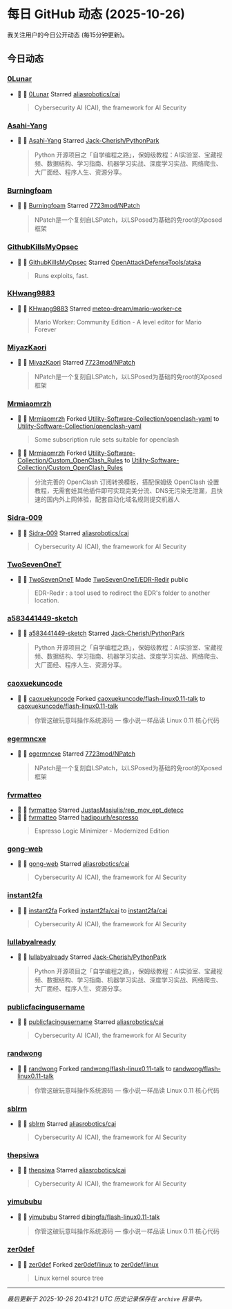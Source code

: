 # 每日 GitHub 动态 (2025-10-26)

我关注用户的今日公开动态 (每15分钟更新)。

## 今日动态

### [0Lunar](https://github.com/0Lunar)
- 🌟 👤 [0Lunar](https://github.com/0Lunar) Starred [aliasrobotics/cai](https://github.com/aliasrobotics/cai)
  > Cybersecurity AI (CAI), the framework for AI Security

### [Asahi-Yang](https://github.com/Asahi-Yang)
- 🌟 👤 [Asahi-Yang](https://github.com/Asahi-Yang) Starred [Jack-Cherish/PythonPark](https://github.com/Jack-Cherish/PythonPark)
  > Python 开源项目之「自学编程之路」，保姆级教程：AI实验室、宝藏视频、数据结构、学习指南、机器学习实战、深度学习实战、网络爬虫、大厂面经、程序人生、资源分享。

### [Burningfoam](https://github.com/Burningfoam)
- 🌟 👤 [Burningfoam](https://github.com/Burningfoam) Starred [7723mod/NPatch](https://github.com/7723mod/NPatch)
  > NPatch是一个复刻自LSPatch，以LSPosed为基础的免root的Xposed框架

### [GithubKillsMyOpsec](https://github.com/GithubKillsMyOpsec)
- 🌟 👤 [GithubKillsMyOpsec](https://github.com/GithubKillsMyOpsec) Starred [OpenAttackDefenseTools/ataka](https://github.com/OpenAttackDefenseTools/ataka)
  > Runs exploits, fast.

### [KHwang9883](https://github.com/KHwang9883)
- 🌟 👤 [KHwang9883](https://github.com/KHwang9883) Starred [meteo-dream/mario-worker-ce](https://github.com/meteo-dream/mario-worker-ce)
  > Mario Worker: Community Edition - A level editor for Mario Forever

### [MiyazKaori](https://github.com/MiyazKaori)
- 🌟 👤 [MiyazKaori](https://github.com/MiyazKaori) Starred [7723mod/NPatch](https://github.com/7723mod/NPatch)
  > NPatch是一个复刻自LSPatch，以LSPosed为基础的免root的Xposed框架

### [Mrmiaomrzh](https://github.com/Mrmiaomrzh)
- 🍴 👤 [Mrmiaomrzh](https://github.com/Mrmiaomrzh) Forked [Utility-Software-Collection/openclash-yaml](https://github.com/Utility-Software-Collection/openclash-yaml) to [Utility-Software-Collection/openclash-yaml](https://github.com/Utility-Software-Collection/openclash-yaml)
  > Some subscription rule sets suitable for openclash
- 🍴 👤 [Mrmiaomrzh](https://github.com/Mrmiaomrzh) Forked [Utility-Software-Collection/Custom_OpenClash_Rules](https://github.com/Utility-Software-Collection/Custom_OpenClash_Rules) to [Utility-Software-Collection/Custom_OpenClash_Rules](https://github.com/Utility-Software-Collection/Custom_OpenClash_Rules)
  > 分流完善的 OpenClash 订阅转换模板，搭配保姆级 OpenClash 设置教程，无需套娃其他插件即可实现完美分流、DNS无污染无泄漏，且快速的国内外上网体验，配套自动化域名规则提交机器人

### [Sidra-009](https://github.com/Sidra-009)
- 🌟 👤 [Sidra-009](https://github.com/Sidra-009) Starred [aliasrobotics/cai](https://github.com/aliasrobotics/cai)
  > Cybersecurity AI (CAI), the framework for AI Security

### [TwoSevenOneT](https://github.com/TwoSevenOneT)
- 🚀 👤 [TwoSevenOneT](https://github.com/TwoSevenOneT) Made [TwoSevenOneT/EDR-Redir](https://github.com/TwoSevenOneT/EDR-Redir) public
  > EDR-Redir : a tool used to redirect the EDR's folder to another location.

### [a583441449-sketch](https://github.com/a583441449-sketch)
- 🌟 👤 [a583441449-sketch](https://github.com/a583441449-sketch) Starred [Jack-Cherish/PythonPark](https://github.com/Jack-Cherish/PythonPark)
  > Python 开源项目之「自学编程之路」，保姆级教程：AI实验室、宝藏视频、数据结构、学习指南、机器学习实战、深度学习实战、网络爬虫、大厂面经、程序人生、资源分享。

### [caoxuekuncode](https://github.com/caoxuekuncode)
- 🍴 👤 [caoxuekuncode](https://github.com/caoxuekuncode) Forked [caoxuekuncode/flash-linux0.11-talk](https://github.com/caoxuekuncode/flash-linux0.11-talk) to [caoxuekuncode/flash-linux0.11-talk](https://github.com/caoxuekuncode/flash-linux0.11-talk)
  > 你管这破玩意叫操作系统源码 — 像小说一样品读 Linux 0.11 核心代码

### [egermncxe](https://github.com/egermncxe)
- 🌟 👤 [egermncxe](https://github.com/egermncxe) Starred [7723mod/NPatch](https://github.com/7723mod/NPatch)
  > NPatch是一个复刻自LSPatch，以LSPosed为基础的免root的Xposed框架

### [fvrmatteo](https://github.com/fvrmatteo)
- 🌟 👤 [fvrmatteo](https://github.com/fvrmatteo) Starred [JustasMasiulis/rep_mov_ept_detecc](https://github.com/JustasMasiulis/rep_mov_ept_detecc)
- 🌟 👤 [fvrmatteo](https://github.com/fvrmatteo) Starred [hadipourh/espresso](https://github.com/hadipourh/espresso)
  > Espresso Logic Minimizer - Modernized Edition

### [gong-web](https://github.com/gong-web)
- 🌟 👤 [gong-web](https://github.com/gong-web) Starred [aliasrobotics/cai](https://github.com/aliasrobotics/cai)
  > Cybersecurity AI (CAI), the framework for AI Security

### [instant2fa](https://github.com/instant2fa)
- 🍴 👤 [instant2fa](https://github.com/instant2fa) Forked [instant2fa/cai](https://github.com/instant2fa/cai) to [instant2fa/cai](https://github.com/instant2fa/cai)
  > Cybersecurity AI (CAI), the framework for AI Security

### [lullabyalready](https://github.com/lullabyalready)
- 🌟 👤 [lullabyalready](https://github.com/lullabyalready) Starred [Jack-Cherish/PythonPark](https://github.com/Jack-Cherish/PythonPark)
  > Python 开源项目之「自学编程之路」，保姆级教程：AI实验室、宝藏视频、数据结构、学习指南、机器学习实战、深度学习实战、网络爬虫、大厂面经、程序人生、资源分享。

### [publicfacingusername](https://github.com/publicfacingusername)
- 🌟 👤 [publicfacingusername](https://github.com/publicfacingusername) Starred [aliasrobotics/cai](https://github.com/aliasrobotics/cai)
  > Cybersecurity AI (CAI), the framework for AI Security

### [randwong](https://github.com/randwong)
- 🍴 👤 [randwong](https://github.com/randwong) Forked [randwong/flash-linux0.11-talk](https://github.com/randwong/flash-linux0.11-talk) to [randwong/flash-linux0.11-talk](https://github.com/randwong/flash-linux0.11-talk)
  > 你管这破玩意叫操作系统源码 — 像小说一样品读 Linux 0.11 核心代码

### [sblrm](https://github.com/sblrm)
- 🌟 👤 [sblrm](https://github.com/sblrm) Starred [aliasrobotics/cai](https://github.com/aliasrobotics/cai)
  > Cybersecurity AI (CAI), the framework for AI Security

### [thepsiwa](https://github.com/thepsiwa)
- 🌟 👤 [thepsiwa](https://github.com/thepsiwa) Starred [aliasrobotics/cai](https://github.com/aliasrobotics/cai)
  > Cybersecurity AI (CAI), the framework for AI Security

### [yimububu](https://github.com/yimububu)
- 🌟 👤 [yimububu](https://github.com/yimububu) Starred [dibingfa/flash-linux0.11-talk](https://github.com/dibingfa/flash-linux0.11-talk)
  > 你管这破玩意叫操作系统源码 — 像小说一样品读 Linux 0.11 核心代码

### [zer0def](https://github.com/zer0def)
- 🍴 👤 [zer0def](https://github.com/zer0def) Forked [zer0def/linux](https://github.com/zer0def/linux) to [zer0def/linux](https://github.com/zer0def/linux)
  > Linux kernel source tree


---
*最后更新于 2025-10-26 20:41:21 UTC*
*历史记录保存在 `archive` 目录中。*
